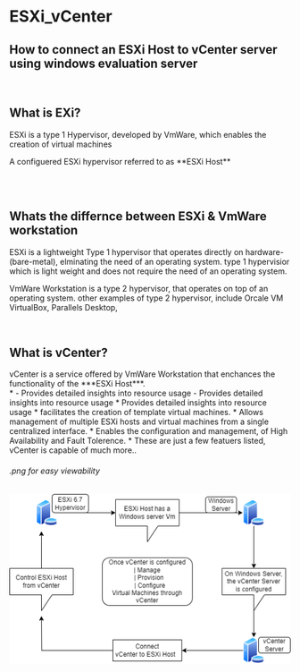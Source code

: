 # ESXi_vCenter

<h2> How to connect an ESXi Host to vCenter server using windows evaluation server  </h2>
<br>
<h2> What is EXi? </h2>
<p>ESXi is a type 1 Hypervisor, developed by VmWare, which enables the creation of virtual machines </p>
<p>A configuered ESXi hypervisor referred to as **ESXi Host** </p>
<br>
<br>
<h2> Whats the differnce between ESXi & VmWare workstation</h2>
<p>ESXi is a lightweight Type 1 hypervisor that operates directly on hardware-(bare-metal), elminating the need of an operating system. type 1 hypervisior which is light weight and does not require the need of an operating system.</p>
<p>VmWare Workstation is a type 2 hypervisor, that operates on top of an operating system. other examples of type 2 hypervisor, include Orcale VM VirtualBox,  Parallels Desktop, </p>
<br>
<h2> What is vCenter?</h2>
<p>vCenter is a service offered by VmWare Workstation that enchances the functionality of the ***ESXi Host***.
  <br>
* - Provides detailed insights into resource usage
- Provides detailed insights into resource usage
* Provides detailed insights into resource usage
* facilitates the creation of template virtual machines.
* Allows management of multiple ESXi hosts and virtual machines from a single centralized interface.
* Enables the configuration and management, of High Availability and Fault Tolerence.
* These are just a few featuers listed, vCenter is capable of much more..
</p>

<h6> .png for easy viewability </h6>


![Alt text](https://github.com/FazeNCode/ESXi_vCenter/blob/main/ESXi_vCenter_drawio.png)


